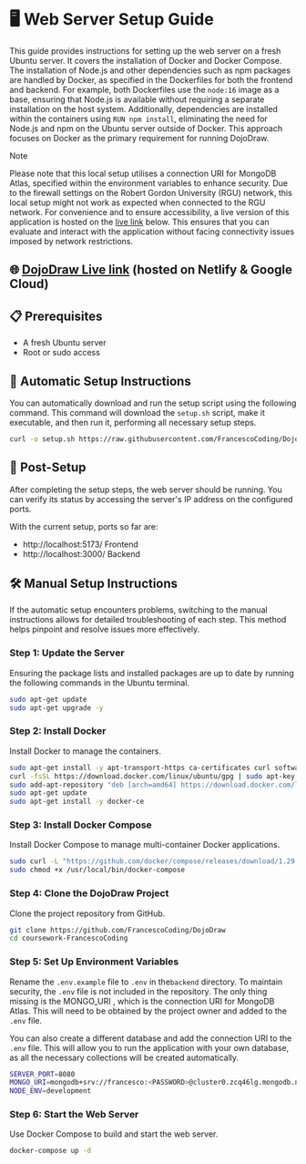 # 🖥️ Web Server Setup Guide

This guide provides instructions for setting up the web server on a fresh Ubuntu server. It covers the installation of Docker and Docker Compose. The installation of Node.js and other dependencies such as npm packages are handled by Docker, as specified in the Dockerfiles for both the frontend and backend. For example, both Dockerfiles use the `node:16` image as a base, ensuring that Node.js is available without requiring a separate installation on the host system. Additionally, dependencies are installed within the containers using `RUN npm install`, eliminating the need for Node.js and npm on the Ubuntu server outside of Docker. This approach focuses on Docker as the primary requirement for running DojoDraw.

> [!NOTE]  
> Please note that this local setup utilises a connection URI for MongoDB Atlas, specified within the environment variables to enhance security. Due to the firewall settings on the Robert Gordon University (RGU) network, this local setup might not work as expected when connected to the RGU network. For convenience and to ensure accessibility, a live version of this application is hosted on the [live link](https://dojodraw.netlify.app/) below. This ensures that you can evaluate and interact with the application without facing connectivity issues imposed by network restrictions.


## 🌐 [DojoDraw Live link](https://dojodraw.netlify.app/) (hosted on Netlify & Google Cloud)

## 📋 Prerequisites

- A fresh Ubuntu server
- Root or sudo access

## 🚀 Automatic Setup Instructions

You can automatically download and run the setup script using the following command. This command will download the `setup.sh` script, make it executable, and then run it, performing all necessary setup steps.

```bash
curl -o setup.sh https://raw.githubusercontent.com/FrancescoCoding/DojoDraw/main/setup.sh?token=<get-from-owner> && chmod +x setup.sh && sudo ./setup.sh
```

## 🔧 Post-Setup

After completing the setup steps, the web server should be running. You can verify its status by accessing the server's IP address on the configured ports.

With the current setup, ports so far are:

- http://localhost:5173/ Frontend
- http://localhost:3000/ Backend

## 🛠️ Manual Setup Instructions

If the automatic setup encounters problems, switching to the manual instructions allows for detailed troubleshooting of each step. This method helps pinpoint and resolve issues more effectively.

### Step 1: Update the Server

Ensuring the package lists and installed packages are up to date by running the following commands in the Ubuntu terminal.

```bash
sudo apt-get update
sudo apt-get upgrade -y
```

### Step 2: Install Docker

Install Docker to manage the containers.

```bash
sudo apt-get install -y apt-transport-https ca-certificates curl software-properties-common
curl -fsSL https://download.docker.com/linux/ubuntu/gpg | sudo apt-key add -
sudo add-apt-repository "deb [arch=amd64] https://download.docker.com/linux/ubuntu $(lsb_release -cs) stable"
sudo apt-get update
sudo apt-get install -y docker-ce
```

### Step 3: Install Docker Compose

Install Docker Compose to manage multi-container Docker applications.

```bash
sudo curl -L "https://github.com/docker/compose/releases/download/1.29.2/docker-compose-$(uname -s)-$(uname -m)" -o /usr/local/bin/docker-compose
sudo chmod +x /usr/local/bin/docker-compose
```

### Step 4: Clone the DojoDraw Project

Clone the project repository from GitHub.

```bash
git clone https://github.com/FrancescoCoding/DojoDraw
cd coursework-FrancescoCoding
```

### Step 5: Set Up Environment Variables

Rename the `.env.example` file to `.env` in the`backend` directory.
To maintain security, the `.env` file is not included in the repository.
The only thing missing is the MONGO_URI <PASSWORD>, which is the connection URI for MongoDB Atlas.
This will need to be obtained by the project owner and added to the `.env` file.

You can also create a different database and add the connection URI to the `.env` file. This will allow you to run the application with your own database, as all the necessary collections will be created automatically.

```bash
SERVER_PORT=8080
MONGO_URI=mongodb+srv://francesco:<PASSWORD>@cluster0.zcq46lg.mongodb.net/DojoDraw
NODE_ENV=development
```

### Step 6: Start the Web Server

Use Docker Compose to build and start the web server.

```bash
docker-compose up -d
```
